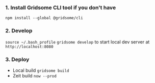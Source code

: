 ### 1. Install Gridsome CLI tool if you don't have

`npm install --global @gridsome/cli`

### 2. Develop

`source ~/.bash_profile`
`gridsome develop` to start local dev server at `http://localhost:8080`

### 3. Deploy

- Local build `gridsome build`
- Zeit build `now --prod`
